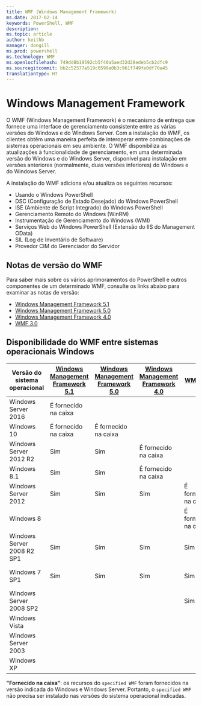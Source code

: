 ```yaml
---
title: WMF (Windows Management Framework)
ms.date: 2017-02-14
keywords: PowerShell, WMF
description: 
ms.topic: article
author: keithb
manager: dongill
ms.prod: powershell
ms.technology: WMF
ms.openlocfilehash: 749dd8b19592cb5f40a5aed32d28edeb5cb2dfc9
ms.sourcegitcommit: bb2c52577a519c0599a0b3c961f749fe0df70a45
translationtype: HT
---
```

# <a name="windows-management-framework"></a>Windows Management Framework

O WMF (Windows Management Framework) é o mecanismo de entrega que fornece uma interface de gerenciamento consistente entre as várias versões do Windows e do Windows Server.
Com a instalação do WMF, os clientes obtêm uma maneira perfeita de interoperar entre combinações de sistemas operacionais em seu ambiente.
O WMF disponibiliza as atualizações à funcionalidade de gerenciamento, em uma determinada versão do Windows e do Windows Server, disponível para instalação em versões anteriores (normalmente, duas versões inferiores) do Windows e do Windows Server.

A instalação do WMF adiciona e/ou atualiza os seguintes recursos:

- Usando o Windows PowerShell
- DSC (Configuração de Estado Desejado) do Windows PowerShell
- ISE (Ambiente de Script Integrado) do Windows PowerShell
- Gerenciamento Remoto do Windows (WinRM)
- Instrumentação de Gerenciamento do Windows (WMI)
- Serviços Web do Windows PowerShell (Extensão do IIS do Management OData)
- SIL (Log de Inventário de Software)
- Provedor CIM do Gerenciador do Servidor

## <a name="wmf-release-notes"></a>Notas de versão do WMF

Para saber mais sobre os vários aprimoramentos do PowerShell e outros componentes de um determinado WMF, consulte os links abaixo para examinar as notas de versão:

- [Windows Management Framework 5.1](5.1/release-notes.md)
- [Windows Management Framework 5.0](5.0/releasenotes.md)
- [Windows Management Framework 4.0](https://download.microsoft.com/download/3/D/6/3D61D262-8549-4769-A660-230B67E15B25/Windows%20Management%20Framework%204%200%20Release%20Notes.docx)
- [WMF 3.0](https://download.microsoft.com/download/E/7/6/E76850B8-DA6E-4FF5-8CCE-A24FC513FD16/WMF%203%20Release%20Notes.docx)

## <a name="wmf-availability-across-windows-operating-systems"></a>Disponibilidade do WMF entre sistemas operacionais Windows

| Versão do sistema operacional | [Windows Management Framework 5.1](https://aka.ms/wmf51download) | [Windows Management Framework 5.0](https://aka.ms/wmf5download) | [Windows Management Framework 4.0](https://aka.ms/wmf4download) |  [WMF 3.0](https://aka.ms/wmf3download) | [WMF 2.0](https://aka.ms/wmf2download) |
| ------------------------ | ----------- | ----------- | ----------- | ------------ |  ------------- |
| Windows Server 2016 | É fornecido na caixa |  |  |  |  |
| Windows 10 | É fornecido na caixa | É fornecido na caixa  | | | |  
| Windows Server 2012 R2| Sim | Sim | É fornecido na caixa |  |  |
| Windows 8.1 | Sim | Sim |  É fornecido na caixa |  |  |
| Windows Server 2012 | Sim | Sim | Sim |  É fornecido na caixa | |
| Windows 8 |  |  |  | É fornecido na caixa | |
| Windows Server 2008 R2 SP1 | Sim | Sim | Sim |  Sim| É fornecido na caixa |
| Windows 7 SP1  | Sim | Sim | Sim | Sim | É fornecido na caixa |
| Windows Server 2008 SP2 | | | | Sim | Sim |
| Windows Vista | | | | | Sim |
| Windows Server 2003| | | |  | Sim |
| Windows XP | | | |  | Sim |

**"Fornecido na caixa"**: os recursos do `specified WMF` foram fornecidos na versão indicada do Windows e Windows Server.
Portanto, o `specified WMF` não precisa ser instalado nas versões do sistema operacional indicadas.
